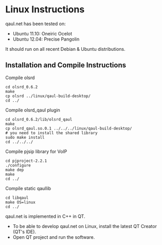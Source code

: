 Linux Instructions
==================

qaul.net has been tested on:
* Ubuntu 11.10: Oneiric Ocelot
* Ubuntu 12.04: Precise Pangolin

It should run on all recent Debian & Ubuntu distributions.


Installation and Compile Instructions
--------------------------------------

Compile olsrd

    cd olsrd_0.6.2
    make
    cp olsrd ../linux/qaul-build-desktop/
    cd ../

Compile olsrd_qaul plugin

    cd olsrd_0.6.2/lib/olsrd_qaul
    make
    cp olsrd_qaul.so.0.1 ../../../linux/qaul-build-desktop/
    # you need to install the shared library
    sudo make install
    cd ../../../

Compile pjsip library for VoIP

    cd pjproject-2.2.1
    ./configure
    make dep
    make
    cd ../

Compile static qaullib

    cd libqaul
    make OS=linux
    cd ../

qaul.net is implemented in C++ in QT. 

* To be able to develop qaul.net on Linux, install the latest QT Creator (QT's IDE).
* Open QT project and run the software.


